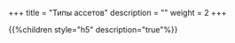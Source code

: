 +++
title = "Типы ассетов"
description = ""
weight = 2
+++

{{%children style="h5" description="true"%}}